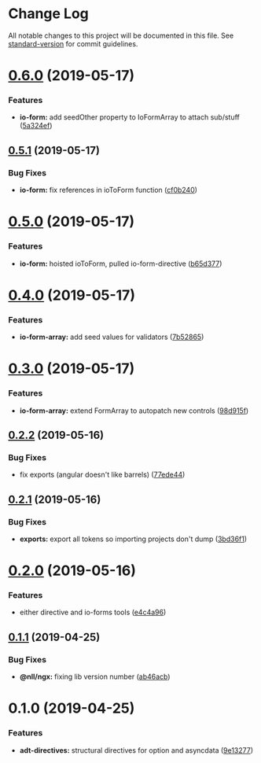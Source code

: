 # Change Log

All notable changes to this project will be documented in this file. See [standard-version](https://github.com/conventional-changelog/standard-version) for commit guidelines.

# [0.6.0](https://github.com/nullpub/ngx/compare/v0.5.1...v0.6.0) (2019-05-17)


### Features

* **io-form:** add seedOther property to IoFormArray to attach sub/stuff ([5a324ef](https://github.com/nullpub/ngx/commit/5a324ef))



## [0.5.1](https://github.com/nullpub/ngx/compare/v0.5.0...v0.5.1) (2019-05-17)


### Bug Fixes

* **io-form:** fix references in ioToForm function ([cf0b240](https://github.com/nullpub/ngx/commit/cf0b240))



# [0.5.0](https://github.com/nullpub/ngx/compare/v0.4.0...v0.5.0) (2019-05-17)


### Features

* **io-form:** hoisted ioToForm, pulled io-form-directive ([b65d377](https://github.com/nullpub/ngx/commit/b65d377))



# [0.4.0](https://github.com/nullpub/ngx/compare/v0.3.0...v0.4.0) (2019-05-17)


### Features

* **io-form-array:** add seed values for validators ([7b52865](https://github.com/nullpub/ngx/commit/7b52865))



# [0.3.0](https://github.com/nullpub/ngx/compare/v0.2.2...v0.3.0) (2019-05-17)


### Features

* **io-form-array:** extend FormArray to autopatch new controls ([98d915f](https://github.com/nullpub/ngx/commit/98d915f))



## [0.2.2](https://github.com/nullpub/ngx/compare/v0.2.1...v0.2.2) (2019-05-16)


### Bug Fixes

* fix exports (angular doesn't like barrels) ([77ede44](https://github.com/nullpub/ngx/commit/77ede44))



## [0.2.1](https://github.com/nullpub/ngx/compare/v0.2.0...v0.2.1) (2019-05-16)


### Bug Fixes

* **exports:** export all tokens so importing projects don't dump ([3bd36f1](https://github.com/nullpub/ngx/commit/3bd36f1))



# [0.2.0](https://github.com/nullpub/ngx/compare/v0.1.1...v0.2.0) (2019-05-16)


### Features

* either directive and io-forms tools ([e4c4a96](https://github.com/nullpub/ngx/commit/e4c4a96))



## [0.1.1](https://github.com/nullpub/ngx/compare/v0.1.0...v0.1.1) (2019-04-25)


### Bug Fixes

* **@nll/ngx:** fixing lib version number ([ab46acb](https://github.com/nullpub/ngx/commit/ab46acb))



# 0.1.0 (2019-04-25)


### Features

* **adt-directives:** structural directives for option and asyncdata ([9e13277](https://github.com/nullpub/ngx/commit/9e13277))
